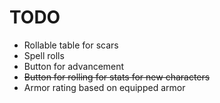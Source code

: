 # TODO

* Rollable table for scars
* Spell rolls
* Button for advancement
* ~~Button for rolling for stats for new characters~~
* Armor rating based on equipped armor

